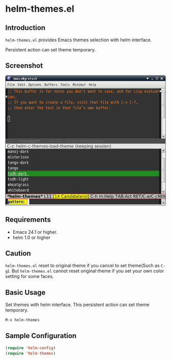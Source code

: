 # helm-themes.el


## Introduction

`helm-themes.el` provides Emacs themes selection with helm interface.

Persistent action can set theme temporary.

## Screenshot

![helm-themes-screenshot](image/helm-themes-screenshot.png)


Requirements
------------
* Emacs 24.1 or higher.
* helm 1.0 or higher


## Caution

`helm-themes.el` reset to original theme if you cancel to set theme(Such as `C-g`).
But `helm-themes.el` cannot reset original theme if you set your own color
setting for some faces.


## Basic Usage

Set themes with helm interface. This persistent action can set theme temporary.

```
M-x helm-themes
```

## Sample Configuration

```lisp
(require 'helm-config)
(require 'helm-themes)
```
